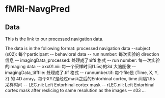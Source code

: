 # fMRI-NavgPred
## Data
This is the link to our [processed navigation data](https://www.dropbox.com/scl/fi/pbojewluy0tz95jsmtfd5/processed-navigation-data.zip?rlkey=186anxv8wzj13im3eadpnonzo&dl=0).

The data is in the following format:
processed navigation data
    --subject (s02): 每个participant
        -- behavioral data
            -- run number: 每次实验的 direction 信息
        -- imagingData_processed: 处理成了nifti 格式
            -- run number: 每一次实验 的imaging data
                -- xxx01.nii: 每一个采样时间(1.5s)的3d 大脑图像
        -- imagingData_tifffile: 处理成了.tif 格式
            -- runnumber.tif: 每个file是 (Time, X, Y, Z) 的 4D array，每个XYZ是经过mask之后的Entorhinal cortex, time 间隔1.5s 采样时间
        -- LEC.nii: Left Entorhinal cortex mask
        -- rLEC.nii: Left Entorhinal cortex mask after reslicing to same resolution as the images
    -- s03
    ...
